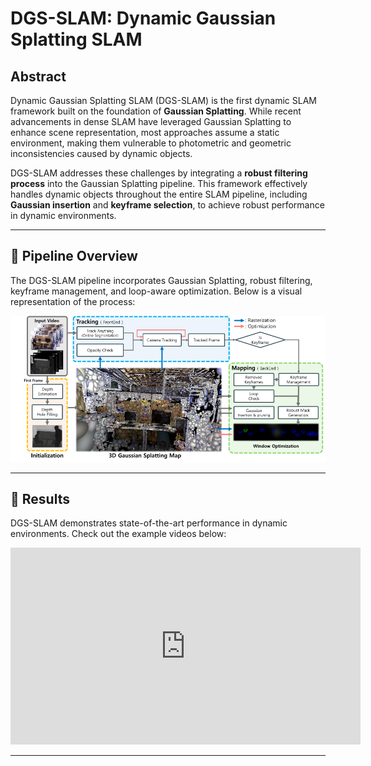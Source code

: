 # DGS-SLAM: Dynamic Gaussian Splatting SLAM

## Abstract

Dynamic Gaussian Splatting SLAM (DGS-SLAM) is the first dynamic SLAM framework built on the foundation of **Gaussian Splatting**. While recent advancements in dense SLAM have leveraged Gaussian Splatting to enhance scene representation, most approaches assume a static environment, making them vulnerable to photometric and geometric inconsistencies caused by dynamic objects.

DGS-SLAM addresses these challenges by integrating a **robust filtering process** into the Gaussian Splatting pipeline. This framework effectively handles dynamic objects throughout the entire SLAM pipeline, including **Gaussian insertion** and **keyframe selection**, to achieve robust performance in dynamic environments.

<!-- ## 🔥 Key Features

- **Dynamic Object Filtering**  
  Introduces a robust mask generation method to enforce photometric consistency across keyframes, reducing segmentation noise and artifacts such as shadows.

- **Loop-Aware Optimization**  
  Proposes a loop-aware window selection mechanism that detects and optimizes loops using unique keyframe IDs of 3D Gaussians.

- **State-of-the-Art Results**  
  Achieves superior performance in **camera tracking** and **novel view synthesis** on dynamic SLAM benchmarks.

[➡️ Explore the Code](https://github.com/kmk97/DGS-SLAM) -->

---

## 📜 Pipeline Overview

The DGS-SLAM pipeline incorporates Gaussian Splatting, robust filtering, keyframe management, and loop-aware optimization. Below is a visual representation of the process:

![Pipeline](./Fig/overview.png)  


---

## 🎥 Results

DGS-SLAM demonstrates state-of-the-art performance in dynamic environments. Check out the example videos below:

<iframe width="560" height="315" src="https://www.youtube.com/embed/Mq3qZTTcN3E" frameborder="0" allow="accelerometer; autoplay; clipboard-write; encrypted-media; gyroscope; picture-in-picture" allowfullscreen></iframe>
 


---

<!-- ## 🚀 Getting Started

### Installation

```bash
# Clone the repository
git clone https://github.com/kmk97/DGS-SLAM.git
cd DGS-SLAM

# Install dependencies
pip install -r requirements.txt -->
